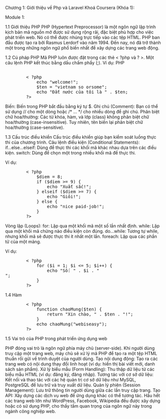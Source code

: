 Chương 1: Giới thiệu về Php và Laravel
Khoá Coursera (Khóa 1):

Module 1:

1.1 Giới thiệu PHP
PHP (Hypertext Preprocessor) là một ngôn ngữ lập trình kịch bản mã nguồn mở được sử dụng rộng rãi, đặc biệt phù hợp cho việc phát triển web. Nó có thể được nhúng trực tiếp vào các tệp HTML.
PHP ban đầu được tạo ra bởi Rasmus Lerdorf vào năm 1994. Đến nay, nó đã trở thành một trong những ngôn ngữ phổ biến nhất để xây dựng các trang web động.

1.2 Cú pháp PHP
Mã PHP luôn được đặt trong các thẻ < ?php và ? >. Một câu lệnh PHP kết thúc bằng dấu chấm phẩy (;).
Ví dụ:
PHP
<pre> 
        < ?php
            echo "welcome!";
            $ten = "vietnam so orsome";
            echo "Đất nước của tôi là " . $ten;
        ?>    
</pre>

Biến: Biến trong PHP bắt đầu bằng ký tự $.
Ghi chú (Comment): Bạn có thể sử dụng // cho một dòng hoặc /* ... */ cho nhiều dòng để ghi chú.
Phân biệt chữ hoa/thường: Các từ khóa, hàm, và lớp (class) không phân biệt chữ hoa/thường (case-insensitive). Tuy nhiên, tên biến lại phân biệt chữ hoa/thường (case-sensitive).

1.3 Cấu trúc điều khiển
Cấu trúc điều khiển giúp bạn kiểm soát luồng thực thi của chương trình.
Câu lệnh điều kiện (Conditional Statements):
if...else...elseif: Dùng để thực thi các khối mã khác nhau dựa trên các điều kiện.
switch: Dùng để chọn một trong nhiều khối mã để thực thi.

Ví dụ:
<pre>
        < ?php
            $diem = 8;
            if ($diem >= 9) {
                echo "Xuất sắc!";
            } elseif ($diem >= 7) {
                echo "Giỏi!";
            } else {
                echo "nice paid-job!";
            }
        ?>
</pre>
Vòng lặp (Loops):
for: Lặp qua một khối mã một số lần nhất định.
while: Lặp qua một khối mã chừng nào điều kiện còn đúng.
do...while: Tương tự while, nhưng khối mã sẽ được thực thi ít nhất một lần.
foreach: Lặp qua các phần tử của một mảng.

Ví dụ:
<pre>
        < ?php
            for ($i = 1; $i <= 5; $i++) {
                echo "Số: " . $i . "<br>";
            }
        ?>
</pre>
1.4 Hàm
<pre>
        < ?php
            function chaoMung($ten) {
                return "Xin chào, " . $ten . "!";
            }
            echo chaoMung("webiseasy");
        ?>
</pre>
1.5 Vai trò của PHP trong phát triển ứng dụng web

PHP đóng vai trò là ngôn ngữ phía máy chủ (server-side). Khi người dùng truy cập một trang web, máy chủ sẽ xử lý mã PHP để tạo ra một tệp HTML thuần rồi gửi về trình duyệt của người dùng.
Tạo nội dung động: Tạo ra các trang web có nội dung thay đổi linh hoạt (ví dụ: hiển thị bài viết mới, danh sách sản phẩm).
Xử lý biểu mẫu (Form Handling): Thu thập dữ liệu từ các biểu mẫu HTML (ví dụ: đăng ký, đăng nhập).
Tương tác với cơ sở dữ liệu: Kết nối và thao tác với các hệ quản trị cơ sở dữ liệu như MySQL, PostgreSQL để lưu trữ và truy xuất dữ liệu.
Quản lý phiên (Session Management): Lưu trữ thông tin người dùng giữa các lần truy cập trang.
Tạo API: Xây dựng các dịch vụ web để ứng dụng khác có thể tương tác.
Hầu hết các trang web lớn như WordPress, Facebook, Wikipedia đều được xây dựng hoặc có sử dụng PHP, cho thấy tầm quan trọng của ngôn ngữ này trong ngành công nghiệp web.
